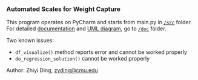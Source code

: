 ### Automated Scales for Weight Capture

This program operates on PyCharm and starts from main.py in [`/src`](https://github.com/lisading/Auto-Weight-Detection/tree/master/src) folder.    
For detailed [documentation](https://github.com/lisading/Auto-Weight-Detection/blob/master/doc/doc.pdf) and [UML diagram](https://github.com/lisading/Auto-Weight-Detection/blob/master/doc/uml.pdf), go to [`/doc`](https://github.com/lisading/Auto-Weight-Detection/tree/master/doc) folder.    

Two known issues:    

- `df_visualize()` method reports error and cannot be worked properly
- `do_regression_solution()` cannot be worked properly

Author: Zhiyi Ding, zyding@cmu.edu
